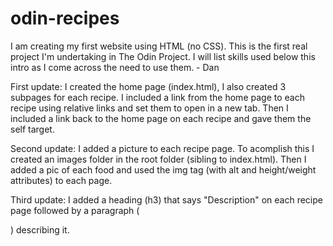 # odin-recipes
I am creating my first website using HTML (no CSS). This is the first real project I'm undertaking in The Odin Project. I will list skills used below this intro as I come across the need to use them. - Dan

First update: I created the home page (index.html), I also created 3 subpages for each recipe. I included a link from the home page to each recipe using relative links and set them to open in a new tab. Then I included a link back to the home page on each recipe and gave them the self target.

Second update: I added a picture to each recipe page. To acomplish this I created an images folder in the root folder (sibling to index.html). Then I added a pic of each food and used the img tag (with alt and height/weight attributes) to each page.

Third update: I added a heading (h3) that says "Description" on each recipe page followed by a paragraph (<p></p>) describing it.